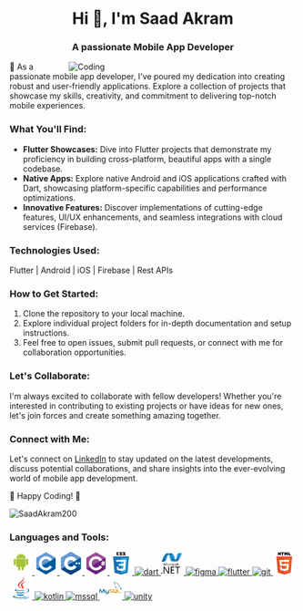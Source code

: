<h1 align="center">Hi 👋, I'm Saad Akram</h1>
<h3 align="center">A passionate Mobile App Developer</h3>
<img align="right" alt="Coding" width="400" src="https://user-images.githubusercontent.com/74038190/212748842-9fcbad5b-6173-4175-8a61-521f3dbb7514.gif">


  <p>👋 As a passionate mobile app developer, I've poured my dedication into creating robust and user-friendly applications.
    Explore a collection of projects that showcase my skills, creativity, and commitment to delivering top-notch mobile
    experiences.</p>

  <h3>What You'll Find:</h3>
  <ul>
    <li><strong>Flutter Showcases:</strong> Dive into Flutter projects that demonstrate my proficiency in building
      cross-platform, beautiful apps with a single codebase.</li>
    <li><strong>Native Apps:</strong> Explore native Android and iOS applications crafted with Dart,
      showcasing platform-specific capabilities and performance optimizations.</li>
    <li><strong>Innovative Features:</strong> Discover implementations of cutting-edge features, UI/UX enhancements, and
      seamless integrations with cloud services (Firebase).</li>
  </ul>

  <h3>Technologies Used:</h3>
  <p>Flutter | Android | iOS | Firebase | Rest APIs</p>

  <h3>How to Get Started:</h3>
  <ol>
    <li>Clone the repository to your local machine.</li>
    <li>Explore individual project folders for in-depth documentation and setup instructions.</li>
    <li>Feel free to open issues, submit pull requests, or connect with me for collaboration opportunities.</li>
  </ol>

  <h3>Let's Collaborate:</h3>
  <p>I'm always excited to collaborate with fellow developers! Whether you're interested in contributing to existing
    projects or have ideas for new ones, let's join forces and create something amazing together.</p>

  <h3>Connect with Me:</h3>
  <p>Let's connect on <a href="https://www.linkedin.com/in/saadakram200/" target="_blank">LinkedIn</a> to stay updated on the
    latest developments, discuss potential collaborations, and share insights into the ever-evolving world of mobile app
    development.</p>

  <p>🚀 Happy Coding! 🚀</p>

<div align="center">
  <div style="display: flex; justify-content: space-between; width: 100%;">
    <img src="https://github-readme-streak-stats.herokuapp.com/?user=SaadAkram200&" alt="SaadAkram200" />
   </div>
</div>

<h3 align="left">Languages and Tools:</h3>
<p align="left"> <a href="https://developer.android.com" target="_blank" rel="noreferrer"> <img src="https://raw.githubusercontent.com/devicons/devicon/master/icons/android/android-original-wordmark.svg" alt="android" width="40" height="40"/> </a> <a href="https://www.cprogramming.com/" target="_blank" rel="noreferrer"> <img src="https://raw.githubusercontent.com/devicons/devicon/master/icons/c/c-original.svg" alt="c" width="40" height="40"/> </a> <a href="https://www.w3schools.com/cpp/" target="_blank" rel="noreferrer"> <img src="https://raw.githubusercontent.com/devicons/devicon/master/icons/cplusplus/cplusplus-original.svg" alt="cplusplus" width="40" height="40"/> </a> <a href="https://www.w3schools.com/cs/" target="_blank" rel="noreferrer"> <img src="https://raw.githubusercontent.com/devicons/devicon/master/icons/csharp/csharp-original.svg" alt="csharp" width="40" height="40"/> </a> <a href="https://www.w3schools.com/css/" target="_blank" rel="noreferrer"> <img src="https://raw.githubusercontent.com/devicons/devicon/master/icons/css3/css3-original-wordmark.svg" alt="css3" width="40" height="40"/> </a> <a href="https://dart.dev" target="_blank" rel="noreferrer"> <img src="https://www.vectorlogo.zone/logos/dartlang/dartlang-icon.svg" alt="dart" width="40" height="40"/> </a> <a href="https://dotnet.microsoft.com/" target="_blank" rel="noreferrer"> <img src="https://raw.githubusercontent.com/devicons/devicon/master/icons/dot-net/dot-net-original-wordmark.svg" alt="dotnet" width="40" height="40"/> </a> <a href="https://www.figma.com/" target="_blank" rel="noreferrer"> <img src="https://www.vectorlogo.zone/logos/figma/figma-icon.svg" alt="figma" width="40" height="40"/> </a> <a href="https://firebase.google.com/" target="_blank" rel="noreferrer"> </a> <a href="https://flutter.dev" target="_blank" rel="noreferrer"> <img src="https://www.vectorlogo.zone/logos/flutterio/flutterio-icon.svg" alt="flutter" width="40" height="40"/> </a> <a href="https://git-scm.com/" target="_blank" rel="noreferrer"> <img src="https://www.vectorlogo.zone/logos/git-scm/git-scm-icon.svg" alt="git" width="40" height="40"/> </a> <a href="https://www.w3.org/html/" target="_blank" rel="noreferrer"> <img src="https://raw.githubusercontent.com/devicons/devicon/master/icons/html5/html5-original-wordmark.svg" alt="html5" width="40" height="40"/> </a> <a href="https://www.java.com" target="_blank" rel="noreferrer"> <img src="https://raw.githubusercontent.com/devicons/devicon/master/icons/java/java-original.svg" alt="java" width="40" height="40"/> </a> <a href="https://kotlinlang.org" target="_blank" rel="noreferrer"> <img src="https://www.vectorlogo.zone/logos/kotlinlang/kotlinlang-icon.svg" alt="kotlin" width="40" height="40"/> </a> <a href="https://www.microsoft.com/en-us/sql-server" target="_blank" rel="noreferrer"> <img src="https://www.svgrepo.com/show/303229/microsoft-sql-server-logo.svg" alt="mssql" width="40" height="40"/> </a> <a href="https://www.mysql.com/" target="_blank" rel="noreferrer"> <img src="https://raw.githubusercontent.com/devicons/devicon/master/icons/mysql/mysql-original-wordmark.svg" alt="mysql" width="40" height="40"/> </a> <a href="https://unity.com/" target="_blank" rel="noreferrer"> <img src="https://www.vectorlogo.zone/logos/unity3d/unity3d-icon.svg" alt="unity" width="40" height="40"/> </a> </p>
